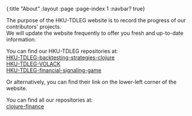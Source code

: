 {:title "About"
 :layout :page
 :page-index 1
 :navbar? true}

The purpose of the HKU-TDLEG website is to record the progress of our contributors' projects.<br/>
We will update the website frequently to offer you fresh and up-to-date information.

You can find our HKU-TDLEG repositories at:<br/>
[HKU-TDLEG-backtesting-strategies-clojure](https://github.com/clojure-finance/HKU-TDLEG-backtesting-strategies-clojure)<br/>
[HKU-TDLEG-VOLACK](https://github.com/clojure-finance/HKU-TDLEG-VOLACK)<br/>
[HKU-TDLEG-financial-signaling-game](https://github.com/clojure-finance/HKU-TDLEG-financial-signaling-game)

Or alternatively, you can find their link on the lower-left corner of the website.

You can find all our repositories at:<br/>
[clojure-finance](https://github.com/clojure-finance)